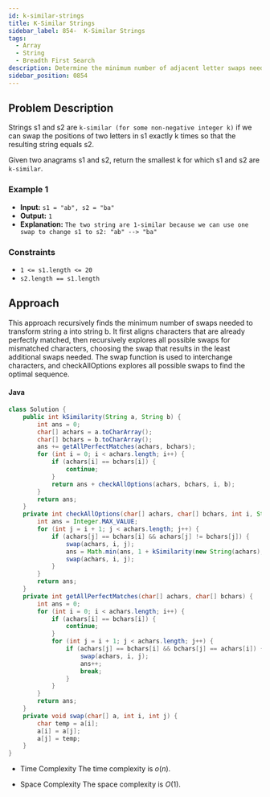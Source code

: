 ```yaml
---
id: k-similar-strings
title: K-Similar Strings
sidebar_label: 854-  K-Similar Strings
tags:
  - Array
  - String
  - Breadth First Search
description: Determine the minimum number of adjacent letter swaps needed to transform string s1 into string s2, given that s1 and s2 are anagrams.
sidebar_position: 0854
---
```


## Problem Description

Strings s1 and s2 are `k-similar (for some non-negative integer k)` if we can swap the positions of two letters in s1 exactly k times so that the resulting string equals s2.

Given two anagrams s1 and s2, return the smallest k for which s1 and s2 are `k-similar`.

### Example 1

- **Input:** `s1 = "ab", s2 = "ba"`
- **Output:** `1`
- **Explanation:** `The two string are 1-similar because we can use one swap to change s1 to s2: "ab" --> "ba"`

### Constraints

- `1 <= s1.length <= 20`
- `s2.length == s1.length`

## Approach

This approach recursively finds the minimum number of swaps needed to transform string a into string b. It first aligns characters that are already perfectly matched, then recursively explores all possible swaps for mismatched characters, choosing the swap that results in the least additional swaps needed. The swap function is used to interchange characters, and checkAllOptions explores all possible swaps to find the optimal sequence.
#### Java

```Java
class Solution {
    public int kSimilarity(String a, String b) {
        int ans = 0;
        char[] achars = a.toCharArray();
        char[] bchars = b.toCharArray();
        ans += getAllPerfectMatches(achars, bchars);
        for (int i = 0; i < achars.length; i++) {
            if (achars[i] == bchars[i]) {
                continue;
            }
            return ans + checkAllOptions(achars, bchars, i, b);
        }
        return ans;
    }
    private int checkAllOptions(char[] achars, char[] bchars, int i, String b) {
        int ans = Integer.MAX_VALUE;
        for (int j = i + 1; j < achars.length; j++) {
            if (achars[j] == bchars[i] && achars[j] != bchars[j]) {
                swap(achars, i, j);
                ans = Math.min(ans, 1 + kSimilarity(new String(achars), b));
                swap(achars, i, j);
            }
        }
        return ans;
    }
    private int getAllPerfectMatches(char[] achars, char[] bchars) {
        int ans = 0;
        for (int i = 0; i < achars.length; i++) {
            if (achars[i] == bchars[i]) {
                continue;
            }
            for (int j = i + 1; j < achars.length; j++) {
                if (achars[j] == bchars[i] && bchars[j] == achars[i]) {
                    swap(achars, i, j);
                    ans++;
                    break;
                }
            }
        }
        return ans;
    }
    private void swap(char[] a, int i, int j) {
        char temp = a[i];
        a[i] = a[j];
        a[j] = temp;
    }
}

```

- Time Complexity
  The time complexity is $o(n)$.

- Space Complexity
  The space complexity is $O(1)$.
